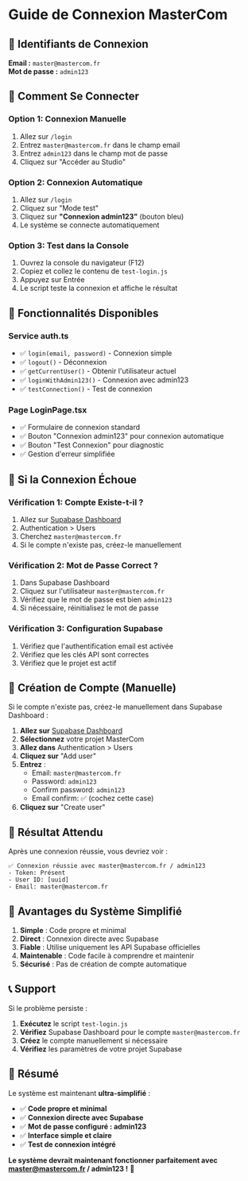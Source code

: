 # Guide de Connexion MasterCom

## 🔑 Identifiants de Connexion

**Email :** `master@mastercom.fr`  
**Mot de passe :** `admin123`

## 🚀 Comment Se Connecter

### Option 1: Connexion Manuelle
1. Allez sur `/login`
2. Entrez `master@mastercom.fr` dans le champ email
3. Entrez `admin123` dans le champ mot de passe
4. Cliquez sur "Accéder au Studio"

### Option 2: Connexion Automatique
1. Allez sur `/login`
2. Cliquez sur "Mode test"
3. Cliquez sur **"Connexion admin123"** (bouton bleu)
4. Le système se connecte automatiquement

### Option 3: Test dans la Console
1. Ouvrez la console du navigateur (F12)
2. Copiez et collez le contenu de `test-login.js`
3. Appuyez sur Entrée
4. Le script teste la connexion et affiche le résultat

## 🔧 Fonctionnalités Disponibles

### Service auth.ts
- ✅ `login(email, password)` - Connexion simple
- ✅ `logout()` - Déconnexion
- ✅ `getCurrentUser()` - Obtenir l'utilisateur actuel
- ✅ `loginWithAdmin123()` - Connexion avec admin123
- ✅ `testConnection()` - Test de connexion

### Page LoginPage.tsx
- ✅ Formulaire de connexion standard
- ✅ Bouton "Connexion admin123" pour connexion automatique
- ✅ Bouton "Test Connexion" pour diagnostic
- ✅ Gestion d'erreur simplifiée

## 🚨 Si la Connexion Échoue

### Vérification 1: Compte Existe-t-il ?
1. Allez sur [Supabase Dashboard](https://supabase.com/dashboard)
2. Authentication > Users
3. Cherchez `master@mastercom.fr`
4. Si le compte n'existe pas, créez-le manuellement

### Vérification 2: Mot de Passe Correct ?
1. Dans Supabase Dashboard
2. Cliquez sur l'utilisateur `master@mastercom.fr`
3. Vérifiez que le mot de passe est bien `admin123`
4. Si nécessaire, réinitialisez le mot de passe

### Vérification 3: Configuration Supabase
1. Vérifiez que l'authentification email est activée
2. Vérifiez que les clés API sont correctes
3. Vérifiez que le projet est actif

## 📝 Création de Compte (Manuelle)

Si le compte n'existe pas, créez-le manuellement dans Supabase Dashboard :

1. **Allez sur** [Supabase Dashboard](https://supabase.com/dashboard)
2. **Sélectionnez** votre projet MasterCom
3. **Allez dans** Authentication > Users
4. **Cliquez sur** "Add user"
5. **Entrez** :
   - Email: `master@mastercom.fr`
   - Password: `admin123`
   - Confirm password: `admin123`
   - Email confirm: ✅ (cochez cette case)
6. **Cliquez sur** "Create user"

## 🎯 Résultat Attendu

Après une connexion réussie, vous devriez voir :
```
✅ Connexion réussie avec master@mastercom.fr / admin123
- Token: Présent
- User ID: [uuid]
- Email: master@mastercom.fr
```

## 🚀 Avantages du Système Simplifié

1. **Simple** : Code propre et minimal
2. **Direct** : Connexion directe avec Supabase
3. **Fiable** : Utilise uniquement les API Supabase officielles
4. **Maintenable** : Code facile à comprendre et maintenir
5. **Sécurisé** : Pas de création de compte automatique

## 📞 Support

Si le problème persiste :
1. **Exécutez** le script `test-login.js`
2. **Vérifiez** Supabase Dashboard pour le compte `master@mastercom.fr`
3. **Créez** le compte manuellement si nécessaire
4. **Vérifiez** les paramètres de votre projet Supabase

## 🎉 Résumé

Le système est maintenant **ultra-simplifié** :
- ✅ **Code propre et minimal**
- ✅ **Connexion directe avec Supabase**
- ✅ **Mot de passe configuré : admin123**
- ✅ **Interface simple et claire**
- ✅ **Test de connexion intégré**

**Le système devrait maintenant fonctionner parfaitement avec master@mastercom.fr / admin123 !** 🚀
